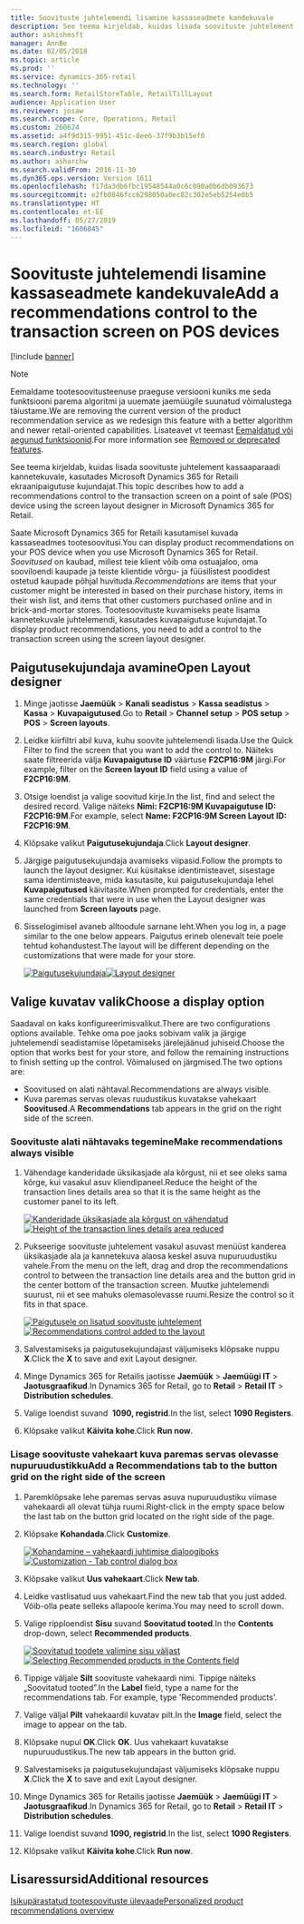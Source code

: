 ```yaml
---
title: Soovituste juhtelemendi lisamine kassaseadmete kandekuvale
description: See teema kirjeldab, kuidas lisada soovituste juhtelement kassaaparaadi kannetekuvale, kasutades Microsoft Dynamics 365 for Retaili ekraanipaigutuse kujundajat.
author: ashishmsft
manager: AnnBe
ms.date: 02/05/2018
ms.topic: article
ms.prod: ''
ms.service: dynamics-365-retail
ms.technology: ''
ms.search.form: RetailStoreTable, RetailTillLayout
audience: Application User
ms.reviewer: josaw
ms.search.scope: Core, Operations, Retail
ms.custom: 260624
ms.assetid: a4f9d315-9951-451c-8ee6-37f9b3b15ef0
ms.search.region: global
ms.search.industry: Retail
ms.author: asharchw
ms.search.validFrom: 2016-11-30
ms.dyn365.ops.version: Version 1611
ms.openlocfilehash: f17da3db6fbc19548544a0c6c090a0b6db093673
ms.sourcegitcommit: e2fb0846fcc6298050a0ec82c302e5eb5254e0b5
ms.translationtype: HT
ms.contentlocale: et-EE
ms.lasthandoff: 05/27/2019
ms.locfileid: "1606845"
---
```

# <a name="add-a-recommendations-control-to-the-transaction-screen-on-pos-devices"></a><span data-ttu-id="1360f-103">Soovituste juhtelemendi lisamine kassaseadmete kandekuvale</span><span class="sxs-lookup"><span data-stu-id="1360f-103">Add a recommendations control to the transaction screen on POS devices</span></span>

[!include [banner](includes/banner.md)]

> [!NOTE]
> <span data-ttu-id="1360f-104">Eemaldame tootesoovitusteenuse praeguse versiooni kuniks me seda funktsiooni parema algoritmi ja uuemate jaemüügile suunatud võimalustega täiustame.</span><span class="sxs-lookup"><span data-stu-id="1360f-104">We are removing the current version of the product recommendation service as we redesign this feature with a better algorithm and newer retail-oriented capabilities.</span></span> <span data-ttu-id="1360f-105">Lisateavet vt teemast [Eemaldatud või aegunud funktsioonid](https://docs.microsoft.com/dynamics365/unified-operations/dev-itpro/migration-upgrade/deprecated-features).</span><span class="sxs-lookup"><span data-stu-id="1360f-105">For more information see [Removed or deprecated features](https://docs.microsoft.com/dynamics365/unified-operations/dev-itpro/migration-upgrade/deprecated-features).</span></span>

<span data-ttu-id="1360f-106">See teema kirjeldab, kuidas lisada soovituste juhtelement kassaaparaadi kannetekuvale, kasutades Microsoft Dynamics 365 for Retaili ekraanipaigutuse kujundajat.</span><span class="sxs-lookup"><span data-stu-id="1360f-106">This topic describes how to add a recommendations control to the transaction screen on a point of sale (POS) device using the screen layout designer in Microsoft Dynamics 365 for Retail.</span></span>

<span data-ttu-id="1360f-107">Saate Microsoft Dynamics 365 for Retaili kasutamisel kuvada kassaseadmes tootesoovitusi.</span><span class="sxs-lookup"><span data-stu-id="1360f-107">You can display product recommendations on your POS device when you use Microsoft Dynamics 365 for Retail.</span></span> <span data-ttu-id="1360f-108">*Soovitused* on kaubad, millest teie klient võib oma ostuajaloo, oma sooviloendi kaupade ja teiste klientide võrgu- ja füüsilistest poodidest ostetud kaupade põhjal huvituda.</span><span class="sxs-lookup"><span data-stu-id="1360f-108">*Recommendations* are items that your customer might be interested in based on their purchase history, items in their wish list, and items that other customers purchased online and in brick-and-mortar stores.</span></span> <span data-ttu-id="1360f-109">Tootesoovituste kuvamiseks peate lisama kannetekuvale juhtelemendi, kasutades kuvapaigutuse kujundajat.</span><span class="sxs-lookup"><span data-stu-id="1360f-109">To display product recommendations, you need to add a control to the transaction screen using the screen layout designer.</span></span>

## <a name="open-layout-designer"></a><span data-ttu-id="1360f-110">Paigutusekujundaja avamine</span><span class="sxs-lookup"><span data-stu-id="1360f-110">Open Layout designer</span></span>

1. <span data-ttu-id="1360f-111">Minge jaotisse **Jaemüük** &gt; **Kanali seadistus** &gt; **Kassa seadistus** &gt; **Kassa** &gt; **Kuvapaigutused**.</span><span class="sxs-lookup"><span data-stu-id="1360f-111">Go to **Retail** &gt; **Channel setup** &gt; **POS setup** &gt; **POS** &gt; **Screen layouts**.</span></span>
2. <span data-ttu-id="1360f-112">Leidke kiirfiltri abil kuva, kuhu soovite juhtelemendi lisada.</span><span class="sxs-lookup"><span data-stu-id="1360f-112">Use the Quick Filter to find the screen that you want to add the control to.</span></span> <span data-ttu-id="1360f-113">Näiteks saate filtreerida välja **Kuvapaigutuse ID** väärtuse **F2CP16:9M** järgi.</span><span class="sxs-lookup"><span data-stu-id="1360f-113">For example, filter on the **Screen layout ID** field using a value of **F2CP16:9M**.</span></span>
3. <span data-ttu-id="1360f-114">Otsige loendist ja valige soovitud kirje.</span><span class="sxs-lookup"><span data-stu-id="1360f-114">In the list, find and select the desired record.</span></span> <span data-ttu-id="1360f-115">Valige näiteks **Nimi: F2CP16:9M Kuvapaigutuse ID: F2CP16:9M**.</span><span class="sxs-lookup"><span data-stu-id="1360f-115">For example, select **Name: F2CP16:9M Screen Layout ID: F2CP16:9M**.</span></span>
4. <span data-ttu-id="1360f-116">Klõpsake valikut **Paigutusekujundaja**.</span><span class="sxs-lookup"><span data-stu-id="1360f-116">Click **Layout designer**.</span></span>
5. <span data-ttu-id="1360f-117">Järgige paigutusekujundaja avamiseks viipasid.</span><span class="sxs-lookup"><span data-stu-id="1360f-117">Follow the prompts to launch the layout designer.</span></span> <span data-ttu-id="1360f-118">Kui küsitakse identimisteavet, sisestage sama identimisteave, mida kasutasite, kui paigutusekujundaja lehel **Kuvapaigutused** käivitasite.</span><span class="sxs-lookup"><span data-stu-id="1360f-118">When prompted for credentials, enter the same credentials that were in use when the Layout designer was launched from **Screen layouts** page.</span></span>
6. <span data-ttu-id="1360f-119">Sisselogimisel avaneb alltoodule sarnane leht.</span><span class="sxs-lookup"><span data-stu-id="1360f-119">When you log in, a page similar to the one below appears.</span></span> <span data-ttu-id="1360f-120">Paigutus erineb olenevalt teie poele tehtud kohandustest.</span><span class="sxs-lookup"><span data-stu-id="1360f-120">The layout will be different depending on the customizations that were made for your store.</span></span>

    <span data-ttu-id="1360f-121">[![Paigutusekujundaja](./media/screenlayout-pic-1.png)](./media/screenlayout-pic-1.png)</span><span class="sxs-lookup"><span data-stu-id="1360f-121">[![Layout designer](./media/screenlayout-pic-1.png)](./media/screenlayout-pic-1.png)</span></span>

## <a name="choose-a-display-option"></a><span data-ttu-id="1360f-122">Valige kuvatav valik</span><span class="sxs-lookup"><span data-stu-id="1360f-122">Choose a display option</span></span>

<span data-ttu-id="1360f-123">Saadaval on kaks konfigureerimisvalikut.</span><span class="sxs-lookup"><span data-stu-id="1360f-123">There are two configurations options available.</span></span> <span data-ttu-id="1360f-124">Tehke oma poe jaoks sobivam valik ja järgige juhtelemendi seadistamise lõpetamiseks järelejäänud juhiseid.</span><span class="sxs-lookup"><span data-stu-id="1360f-124">Choose the option that works best for your store, and follow the remaining instructions to finish setting up the control.</span></span> <span data-ttu-id="1360f-125">Võimalused on järgmised.</span><span class="sxs-lookup"><span data-stu-id="1360f-125">The two options are:</span></span>

- <span data-ttu-id="1360f-126">Soovitused on alati nähtaval.</span><span class="sxs-lookup"><span data-stu-id="1360f-126">Recommendations are always visible.</span></span>
- <span data-ttu-id="1360f-127">Kuva paremas servas olevas ruudustikus kuvatakse vahekaart **Soovitused**.</span><span class="sxs-lookup"><span data-stu-id="1360f-127">A **Recommendations** tab appears in the grid on the right side of the screen.</span></span>

### <a name="make-recommendations-always-visible"></a><span data-ttu-id="1360f-128">Soovituste alati nähtavaks tegemine</span><span class="sxs-lookup"><span data-stu-id="1360f-128">Make recommendations always visible</span></span>

1. <span data-ttu-id="1360f-129">Vähendage kanderidade üksikasjade ala kõrgust, nii et see oleks sama kõrge, kui vasakul asuv kliendipaneel.</span><span class="sxs-lookup"><span data-stu-id="1360f-129">Reduce the height of the transaction lines details area so that it is the same height as the customer panel to its left.</span></span>

    <span data-ttu-id="1360f-130">[![Kanderidade üksikasjade ala kõrgust on vähendatud](./media/screenlayout-pic-2.png)](./media/screenlayout-pic-2.png)</span><span class="sxs-lookup"><span data-stu-id="1360f-130">[![Height of the transaction lines details area reduced](./media/screenlayout-pic-2.png)](./media/screenlayout-pic-2.png)</span></span>

2. <span data-ttu-id="1360f-131">Pukseerige soovituste juhtelement vasakul asuvast menüüst kanderea üksikasjade ala ja kannetekuva alaosa keskel asuva nupuruudustiku vahele.</span><span class="sxs-lookup"><span data-stu-id="1360f-131">From the menu on the left, drag and drop the recommendations control to between the transaction line details area and the button grid in the center bottom of the transaction screen.</span></span> <span data-ttu-id="1360f-132">Muutke juhtelemendi suurust, nii et see mahuks olemasolevasse ruumi.</span><span class="sxs-lookup"><span data-stu-id="1360f-132">Resize the control so it fits in that space.</span></span>

    <span data-ttu-id="1360f-133">[![Paigutusele on lisatud soovituste juhtelement](./media/screenlayout-pic-3.png)](./media/screenlayout-pic-3.png)</span><span class="sxs-lookup"><span data-stu-id="1360f-133">[![Recommendations control added to the layout](./media/screenlayout-pic-3.png)](./media/screenlayout-pic-3.png)</span></span>

3. <span data-ttu-id="1360f-134">Salvestamiseks ja paigutusekujundajast väljumiseks klõpsake nuppu **X**.</span><span class="sxs-lookup"><span data-stu-id="1360f-134">Click the **X** to save and exit Layout designer.</span></span>
4. <span data-ttu-id="1360f-135">Minge Dynamics 365 for Retailis jaotisse **Jaemüük** &gt; **Jaemüügi IT** &gt; **Jaotusgraafikud**.</span><span class="sxs-lookup"><span data-stu-id="1360f-135">In Dynamics 365 for Retail, go to **Retail** &gt; **Retail IT** &gt; **Distribution schedules**.</span></span>
5. <span data-ttu-id="1360f-136">Valige loendist suvand  **1090, registrid**.</span><span class="sxs-lookup"><span data-stu-id="1360f-136">In the list, select **1090 Registers**.</span></span>
6. <span data-ttu-id="1360f-137">Klõpsake valikut **Käivita kohe**.</span><span class="sxs-lookup"><span data-stu-id="1360f-137">Click **Run now**.</span></span>

### <a name="add-a-recommendations-tab-to-the-button-grid-on-the-right-side-of-the-screen"></a><span data-ttu-id="1360f-138">Lisage soovituste vahekaart kuva paremas servas olevasse nupuruudustikku</span><span class="sxs-lookup"><span data-stu-id="1360f-138">Add a Recommendations tab to the button grid on the right side of the screen</span></span>

1. <span data-ttu-id="1360f-139">Paremklõpsake lehe paremas servas asuva nupuruudustiku viimase vahekaardi all olevat tühja ruumi.</span><span class="sxs-lookup"><span data-stu-id="1360f-139">Right-click in the empty space below the last tab on the button grid located on the right side of the page.</span></span>
2. <span data-ttu-id="1360f-140">Klõpsake **Kohandada**.</span><span class="sxs-lookup"><span data-stu-id="1360f-140">Click **Customize**.</span></span>

    <span data-ttu-id="1360f-141">[![Kohandamine – vahekaardi juhtimise dialoogiboks](./media/pic-5.png)](./media/pic-5.png)</span><span class="sxs-lookup"><span data-stu-id="1360f-141">[![Customization - Tab control dialog box](./media/pic-5.png)](./media/pic-5.png)</span></span>

3. <span data-ttu-id="1360f-142">Klõpsake valikut **Uus vahekaart**.</span><span class="sxs-lookup"><span data-stu-id="1360f-142">Click **New tab**.</span></span>
4. <span data-ttu-id="1360f-143">Leidke vastlisatud uus vahekaart.</span><span class="sxs-lookup"><span data-stu-id="1360f-143">Find the new tab that you just added.</span></span> <span data-ttu-id="1360f-144">Võib-olla peate selleks allapoole kerima.</span><span class="sxs-lookup"><span data-stu-id="1360f-144">You may need to scroll down.</span></span>
5. <span data-ttu-id="1360f-145">Valige ripploendist **Sisu** suvand **Soovitatud tooted**.</span><span class="sxs-lookup"><span data-stu-id="1360f-145">In the **Contents** drop-down, select **Recommended products**.</span></span>

    <span data-ttu-id="1360f-146">[![Soovitatud toodete valimine sisu väljast](./media/pic-6.png)](./media/pic-6.png)</span><span class="sxs-lookup"><span data-stu-id="1360f-146">[![Selecting Recommended products in the Contents field](./media/pic-6.png)](./media/pic-6.png)</span></span>

6. <span data-ttu-id="1360f-147">Tippige väljale **Silt** soovituste vahekaardi nimi. Tippige näiteks „Soovitatud tooted”.</span><span class="sxs-lookup"><span data-stu-id="1360f-147">In the **Label** field, type a name for the recommendations tab. For example, type 'Recommended products'.</span></span>
7. <span data-ttu-id="1360f-148">Valige väljal **Pilt** vahekaardil kuvatav pilt.</span><span class="sxs-lookup"><span data-stu-id="1360f-148">In the **Image** field, select the image to appear on the tab.</span></span>
8. <span data-ttu-id="1360f-149">Klõpsake nupul **OK**.</span><span class="sxs-lookup"><span data-stu-id="1360f-149">Click **OK**.</span></span> <span data-ttu-id="1360f-150">Uus vahekaart kuvatakse nupuruudustikus.</span><span class="sxs-lookup"><span data-stu-id="1360f-150">The new tab appears in the button grid.</span></span>
9. <span data-ttu-id="1360f-151">Salvestamiseks ja paigutusekujundajast väljumiseks klõpsake nuppu **X**.</span><span class="sxs-lookup"><span data-stu-id="1360f-151">Click the **X** to save and exit Layout designer.</span></span>
10. <span data-ttu-id="1360f-152">Minge Dynamics 365 for Retailis jaotisse **Jaemüük** &gt; **Jaemüügi IT** &gt; **Jaotusgraafikud**.</span><span class="sxs-lookup"><span data-stu-id="1360f-152">In Dynamics 365 for Retail, go to **Retail** &gt; **Retail IT** &gt; **Distribution schedules**.</span></span>
11. <span data-ttu-id="1360f-153">Valige loendist suvand **1090, registrid**.</span><span class="sxs-lookup"><span data-stu-id="1360f-153">In the list, select **1090 Registers**.</span></span>
12. <span data-ttu-id="1360f-154">Klõpsake valikut **Käivita kohe**.</span><span class="sxs-lookup"><span data-stu-id="1360f-154">Click **Run now**.</span></span>

## <a name="additional-resources"></a><span data-ttu-id="1360f-155">Lisaressursid</span><span class="sxs-lookup"><span data-stu-id="1360f-155">Additional resources</span></span>

[<span data-ttu-id="1360f-156">Isikupärastatud tootesoovituste ülevaade</span><span class="sxs-lookup"><span data-stu-id="1360f-156">Personalized product recommendations overview</span></span>](personalized-product-recommendations.md)
